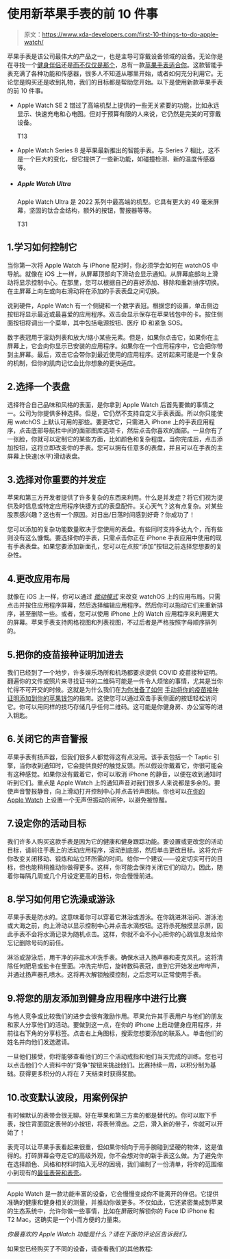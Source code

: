 # 使用新苹果手表的前 10 件事

> 原文：<https://www.xda-developers.com/first-10-things-to-do-apple-watch/>

苹果手表是该公司最伟大的产品之一，也是主导可穿戴设备领域的设备。无论你是在寻找一个[健身伴侣](https://www.xda-developers.com/apple-watch-series-7-fitness/)还是[而不仅仅是那个](https://www.xda-developers.com/apple-watch-more-than-fitness/)，总有一款[苹果手表适合你](https://www.xda-developers.com/best-apple-watch/)。这款智能手表充满了各种功能和传感器，很多人不知道从哪里开始，或者如何充分利用它。无论您是购买还是收到礼物，我们的目标都是帮助您开始。以下是使用新款苹果手表的前 10 件事。

*   Apple Watch SE 2 错过了高端机型上提供的一些无关紧要的功能，比如永远显示、快速充电和心电图。但对于预算有限的人来说，它仍然是完美的可穿戴设备。

    T13
*   Apple Watch Series 8 是苹果最新推出的智能手表。与 Series 7 相比，这不是一个巨大的变化，但它提供了一些新功能，如碰撞检测、新的温度传感器等。

*   ##### Apple Watch Ultra

    Apple Watch Ultra 是 2022 系列中最高端的机型。它具有更大的 49 毫米屏幕，坚固的钛合金结构，额外的按钮，警报器等等。

    T31

## 1.学习如何控制它

当你第一次将 Apple Watch 与 iPhone 配对时，你必须学会如何在 watchOS 中导航。就像在 iOS 上一样，从屏幕顶部向下滑动会显示通知。从屏幕底部向上滑动将显示控制中心。在那里，您可以根据自己的喜好添加、移除和重新排序切换。在主屏幕上向左或向右滑动将在添加的手表表盘之间切换。

说到硬件，Apple Watch 有一个侧键和一个数字表冠。根据您的设置，单击侧边按钮将显示最近或最喜爱的应用程序。双击会显示保存在苹果钱包中的卡。按住侧面按钮将调出一个菜单，其中包括电源按钮、医疗 ID 和紧急 SOS。

数字表冠用于滚动列表和放大/缩小某些元素。但是，如果你点击它，如果你在主屏幕上，它会向你显示已安装的应用程序。如果你在一个应用程序中，它会把你带到主屏幕。最后，双击它会带你到最近使用的应用程序。这听起来可能是一个复杂的机制，但你的肌肉记忆会比你想象的更快适应。

## 2.选择一个表盘

选择符合自己品味和风格的表面，是你拿到 Apple Watch 后首先要做的事情之一。公司为你提供多种选择。但是，它仍然不支持自定义手表表面。所以你只能使用 watchOS 上默认可用的那些。要更改它，只需进入 iPhone 上的手表应用程序，点击底部导航栏中间的面部图库选项卡，然后点击你喜欢的面部。一旦你有了一张脸，你就可以定制它的某些方面，比如颜色和复杂程度。当你完成后，点击添加按钮，这将立即改变你的手表。您可以拥有任意多的表盘，并且可以在手表的主屏幕上快速(水平)滑动表盘。

## 3.选择对你重要的并发症

苹果和第三方开发者提供了许多复杂的东西来利用。什么是并发症？将它们视为提供及时信息或特定应用程序快捷方式的表盘配件。关心天气？这有点复杂。对某些股票感兴趣？这也有一个原因。对日出/日落时间感到好奇？你成功了！

您可以添加的复杂功能数量取决于您使用的表盘。有些同时支持多达九个，而有些则没有这么慷慨。要选择你的手表，只需点击你正在 iPhone 手表应用中使用的现有手表表盘。如果您要添加新面孔，您可以在点按“添加”按钮之前选择您想要的复杂性。

## 4.更改应用布局

就像在 iOS 上一样，你可以通过 [*微动模式*](https://www.youtube.com/watch?v=pAOjDXdiUzM) 来改变 watchOS 上的应用布局。只需点击并按住应用程序屏幕，然后选择编辑应用程序。然后你可以拖动它们来重新排序，甚至删除一些。或者，您可以使用 iPhone 上的 Watch 应用程序来利用更大的屏幕。苹果手表支持网格视图和列表视图，不过后者是严格按照字母顺序排列的。

## 5.把你的疫苗接种证明加进去

我们已经到了一个地步，许多娱乐场所和机场都要求提供 COVID 疫苗接种证明。翻遍你的文件或照片来寻找证书的二维码可能是一件令人烦恼的事情，尤其是当你忙得不可开交的时候。这就是为什么我们在[为你准备了如何](https://www.xda-developers.com/how-to-manually-add-vaccination-certificate-apple-wallet/) [手动将你的疫苗接种证明添加到你的苹果钱包](http://www.xda-developers.com/how-to-manually-add-vaccination-certificate-apple-wallet/)的指南。这使您可以通过双击手表侧面的按钮轻松访问它。你可以用同样的技巧存储几乎任何二维码。这可能是你健身房、办公室等的进入钥匙。

## 6.关闭它的声音警报

苹果手表有扬声器，但我们很多人都觉得这有点没用。该手表包括一个 Taptic 引擎，当你收到通知时，它会提供良好的触觉反馈。所以假设你戴着它，你很可能会有这种感觉。如果你没有戴着它，你可以取消 iPhone 的静音，以便在收到通知时听到它们。重点是 Apple Watch 上的通知声音对我们很多人来说都是多余的。要使声音警报静音，向上滑动打开控制中心并点击铃声图标。你也可以[在你的 Apple Watch](https://www.xda-developers.com/how-to-set-silent-vibrating-alarm-apple-watch/) 上设置一个无声但振动的闹钟，以避免被惊醒。

## 7.设定你的活动目标

我们许多人购买这款手表是因为它的健康和健身跟踪功能。要设置或更改您的活动目标，请前往手表上的活动应用程序，滚动到底部，然后单击更改目标。这将允许你改变关闭移动、锻炼和站立环所需的时间。给你一个建议——设定切实可行的目标，但也能稍稍推动你做得更多。这样，你可能会保持关闭它们的动力。因此，随着你每隔几周或几个月设定更高的目标，你会慢慢前进。

## 8.学习如何用它洗澡或游泳

苹果手表是防水的。这意味着你可以穿着它淋浴或游泳。在你跳进淋浴间、游泳池或大海之前，向上滑动以显示控制中心并点击水滴按钮。这将杀死触摸显示屏，因此手表不会将水滴记录为随机点击。这样，你就不会不小心把你的心跳信息发给你忘记删除号码的前任。

淋浴或游泳后，用干净的非盐水冲洗手表。确保水进入扬声器和麦克风孔。这将清除任何肥皂或盐卡在里面。冲洗完毕后，旋转数码表冠，直到它开始发出哔哔声，并通过扬声器孔喷水。这将再次解锁触摸控制，之后您可以正常使用手表。

## 9.将您的朋友添加到健身应用程序中进行比赛

与他人竞争或比较我们的进步会很有激励作用。苹果允许其手表用户与他们的朋友和家人分享他们的活动。要做到这一点，在你的 iPhone 上启动健身应用程序，并前往右下角的分享标签。点击右上角图标，搜索您想要添加的联系人。单击他们的姓名并向他们发送邀请。

一旦他们接受，你将能够查看他们的三个活动戒指和他们当天完成的训练。您也可以点击他们个人资料中的“竞争”按钮来挑战他们。比赛持续一周，以积分制为基础。获得更多积分的人将在 7 天结束时获得奖励。

## 10.改变默认波段，用案例保护

有时候默认的表带会很无聊。好在苹果和第三方卖的都是替代的。你可以取下手表，按住背面固定表带的小按钮，将表带滑出。之后，滑入新的带子，你就可以开始了！

表壳可以让苹果手表看起来很重，但如果你倾向于用手腕碰到坚硬的物体，这是值得的。打碎屏幕会夺走它的高级外观，你不会想对你的新手表这么做。为了避免你在选择颜色、风格和材料时陷入无尽的困境，我们编制了一份清单，将你的范围缩小到现有的[最佳表带和表壳](https://www.xda-developers.com/best-apple-watch-bands/)。

* * *

Apple Watch 是一款功能丰富的设备，它会慢慢变成你不能离开的伴侣。它提供准确的健康和健身相关的测量，并推动你做更多。不仅如此，它还紧密集成到苹果的生态系统中，允许你做一些事情，比如在屏蔽时解锁你的 Face ID iPhone 和 T2 Mac。这确实是一个小而方便的力量束。

*你最喜欢的 Apple Watch 功能是什么？请在下面的评论区告诉我们。*

如果您已经购买了不同的设备，请查看我们的其他教程: